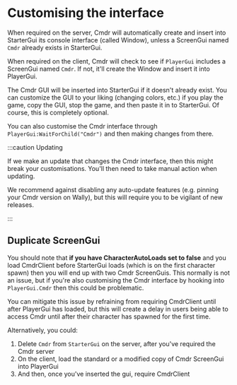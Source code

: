 # Customising the interface

When required on the server, Cmdr will automatically create and insert into StarterGui its console interface (called Window), unless a ScreenGui named `Cmdr` already exists in StarterGui.

When required on the client, Cmdr will check to see if `PlayerGui` includes a ScreenGui named `Cmdr`. If not, it'll create the Window and insert it into PlayerGui.

The Cmdr GUI will be inserted into StarterGui if it doesn't already exist. You can customize the GUI to your liking (changing colors, etc.) if you play the game, copy the GUI, stop the game, and then paste it in to StarterGui. Of course, this is completely optional.

You can also customise the Cmdr interface through `PlayerGui:WaitForChild("Cmdr")` and then making changes from there.

:::caution Updating

If we make an update that changes the Cmdr interface, then this might break your customisations. You'll then need to take manual action when updating.

We recommend against disabling any auto-update features (e.g. pinning your Cmdr version on Wally), but this will require you to be vigilant of new releases.

:::

## Duplicate ScreenGui

You should note that **if you have CharacterAutoLoads set to false** and you load CmdrClient before StarterGui loads (which is on the first character spawn) then you will end up with two Cmdr ScreenGuis. This normally is not an issue, but if you're also customising the Cmdr interface by hooking into `PlayerGui.Cmdr` then this could be problematic.

You can mitigate this issue by refraining from requiring CmdrClient until after PlayerGui has loaded, but this will create a delay in users being able to access Cmdr until after their character has spawned for the first time.

Alternatively, you could:

1. Delete `Cmdr` from `StarterGui` on the server, after you've required the Cmdr server
2. On the client, load the standard or a modified copy of Cmdr ScreenGui into PlayerGui
3. And then, once you've inserted the gui, require CmdrClient
